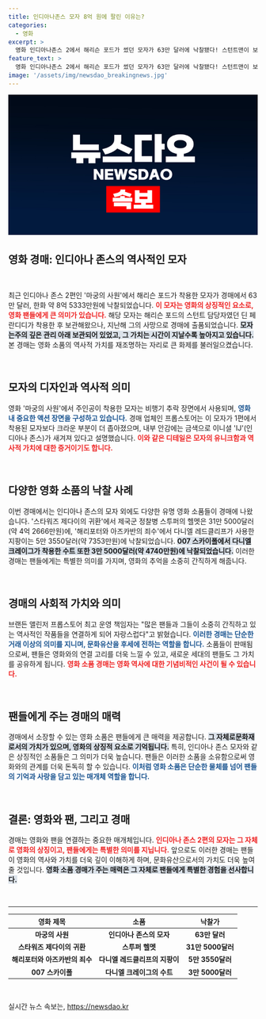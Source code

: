 ```yaml
---
title: 인디아나존스 모자 8억 원에 팔린 이유는?
categories:
  - 영화
excerpt: >
  영화 인디아나존스 2에서 해리슨 포드가 썼던 모자가 63만 달러에 낙찰됐다! 스턴트맨이 보관하던 이 특별한 모자는 경매에 나오며 영화 팬들의 관심을 사로잡았다. 모자의 이니셜과 역사적 가치에 주목해보세요!
feature_text: >
  영화 인디아나존스 2에서 해리슨 포드가 썼던 모자가 63만 달러에 낙찰됐다! 스턴트맨이 보관하던 이 특별한 모자는 경매에 나오며 영화 팬들의 관심을 사로잡았다. 모자의 이니셜과 역사적 가치에 주목해보세요!
image: '/assets/img/newsdao_breakingnews.jpg'
---
```


<p><img src="/assets/img/newsdao_breakingnews.jpg" alt="koreaapp 속보" /></p>

<h2 data-ke-size="size26">영화 경매: 인디아나 존스의 역사적인 모자</h2>

<p data-ke-size="size16">&nbsp;</p>

<p>최근 인디아나 존스 2편인 '마궁의 사원'에서 해리슨 포드가 착용한 모자가 경매에서 63만 달러, 한화 약 8억 5333만원에 낙찰되었습니다. <b><span style="color: #ee2323;">이 모자는 영화의 상징적인 요소로, 영화 팬들에게 큰 의미가 있습니다.</span></b> 해당 모자는 해리슨 포드의 스턴트 담당자였던 딘 페란디디가 착용한 후 보관해왔으나, 지난해 그의 사망으로 경매에 출품되었습니다. <b><span style="background-color: #21538527;">모자는주의 깊은 관리 아래 보관되어 있었고, 그 가치는 시간이 지날수록 높아지고 있습니다.</span></b> 본 경매는 영화 소품의 역사적 가치를 재조명하는 자리로 큰 화제를 불러일으켰습니다. </p>

<p data-ke-size="size16">&nbsp;</p>

<h2 data-ke-size="size26">모자의 디자인과 역사적 의미</h2>

<p>영화 '마궁의 사원'에서 주인공이 착용한 모자는 비행기 추락 장면에서 사용되며, <b><span style="color: #1a5490;">영화 내 중요한 액션 장면을 구성하고 있습니다.</span></b> 경매 업체인 프롭스토어는 이 모자가 1편에서 착용된 모자보다 크라운 부분이 더 좁아졌으며, 내부 안감에는 금색으로 이니셜 'IJ'(인디아나 존스)가 새겨져 있다고 설명했습니다. <b><span style="color: #ee2323;">이와 같은 디테일은 모자의 유니크함과 역사적 가치에 대한 증거이기도 합니다.</span></b> </p>

<p data-ke-size="size16">&nbsp;</p>

<h2 data-ke-size="size26">다양한 영화 소품의 낙찰 사례</h2>

<p>이번 경매에서는 인디아나 존스의 모자 외에도 다양한 유명 영화 소품들이 경매에 나왔습니다. '스타워즈 제다이의 귀환'에서 제국군 정찰병 스투퍼의 헬멧은 31만 5000달러(약 4억 2666만원)에, '해리포터와 아즈카반의 죄수'에서 다니엘 레드클리프가 사용한 지팡이는 5만 3550달러(약 7353만원)에 낙찰되었습니다. <b><span style="background-color: #21538527;">007 스카이폴에서 다니엘 크레이그가 착용한 수트 또한 3만 5000달러(약 4740만원)에 낙찰되었습니다.</span></b> 이러한 경매는 팬들에게는 특별한 의미를 가지며, 영화의 추억을 소중히 간직하게 해줍니다. </p>

<p data-ke-size="size16">&nbsp;</p>

<h2 data-ke-size="size26">경매의 사회적 가치와 의미</h2>

<p>브랜든 앨린저 프롭스토어 최고 운영 책임자는 "많은 팬들과 그들이 소중히 간직하고 있는 역사적인 작품들을 연결하게 되어 자랑스럽다"고 밝혔습니다. <b><span style="color: #1a5490;">이러한 경매는 단순한 거래 이상의 의미를 지니며, 문화유산을 후세에 전하는 역할을 합니다.</span></b> 소품들이 판매됨으로써, 팬들은 영화와의 연결 고리를 더욱 느낄 수 있고, 새로운 세대의 팬들도 그 가치를 공유하게 됩니다. <b><span style="color: #ee2323;">영화 소품 경매는 영화 역사에 대한 기념비적인 사건이 될 수 있습니다.</span></b> </p>

<p data-ke-size="size16">&nbsp;</p>

<h2 data-ke-size="size26">팬들에게 주는 경매의 매력</h2>

<p>경매에서 소장할 수 있는 영화 소품은 팬들에게 큰 매력을 제공합니다. <b><span style="background-color: #21538527;">그 자체로문화재로서의 가치가 있으며, 영화의 상징적 요소로 기억됩니다.</span></b> 특히, 인디아나 존스 모자와 같은 상징적인 소품들은 그 의미가 더욱 높습니다. 팬들은 이러한 소품을 소유함으로써 영화와의 관계를 더욱 돈독히 할 수 있습니다. <b><span style="color: #1a5490;">이처럼 영화 소품은 단순한 물체를 넘어 팬들의 기억과 사랑을 담고 있는 매개체 역할을 합니다.</span></b> </p>

<p data-ke-size="size16">&nbsp;</p>

<h2 data-ke-size="size26">결론: 영화와 팬, 그리고 경매</h2>

<p>경매는 영화와 팬을 연결하는 중요한 매개체입니다. <b><span style="color: #ee2323;">인디아나 존스 2편의 모자는 그 자체로 영화의 상징이고, 팬들에게는 특별한 의미를 지닙니다.</span></b> 앞으로도 이러한 경매는 팬들이 영화의 역사와 가치를 더욱 깊이 이해하게 하며, 문화유산으로서의 가치도 더욱 높여줄 것입니다. <b><span style="background-color: #21538527;">영화 소품 경매가 주는 매력은 그 자체로 팬들에게 특별한 경험을 선사합니다.</span></b> </p>

<p data-ke-size="size16">&nbsp;</p>

<hr>

<table style="width: 100%; border-collapse: collapse;">
  <thead>
    <tr>
      <th style="text-align: center;">영화 제목</th>
      <th style="text-align: center;">소품</th>
      <th style="text-align: center;">낙찰가</th>
    </tr>
  </thead>
  <tbody>
    <tr>
      <td style="text-align: center; height: 17px;"><b>마궁의 사원</b></td>
      <td style="text-align: center; height: 17px;"><b>인디아나 존스의 모자</b></td>
      <td style="text-align: center; height: 17px;"><b>63만 달러</b></td>
    </tr>
    <tr>
      <td style="text-align: center; height: 17px;"><b>스타워즈 제다이의 귀환</b></td>
      <td style="text-align: center; height: 17px;"><b>스투퍼 헬멧</b></td>
      <td style="text-align: center; height: 17px;"><b>31만 5000달러</b></td>
    </tr>
    <tr>
      <td style="text-align: center; height: 17px;"><b>해리포터와 아즈카반의 죄수</b></td>
      <td style="text-align: center; height: 17px;"><b>다니엘 레드클리프의 지팡이</b></td>
      <td style="text-align: center; height: 17px;"><b>5만 3550달러</b></td>
    </tr>
    <tr>
      <td style="text-align: center; height: 17px;"><b>007 스카이폴</b></td>
      <td style="text-align: center; height: 17px;"><b>다니엘 크레이그의 수트</b></td>
      <td style="text-align: center; height: 17px;"><b>3만 5000달러</b></td>
    </tr>
  </tbody>
</table>

<p data-ke-size="size16">&nbsp;</p>
실시간 뉴스 속보는, <a href="https://newsdao.kr" rel="dofollow">https://newsdao.kr</a>


